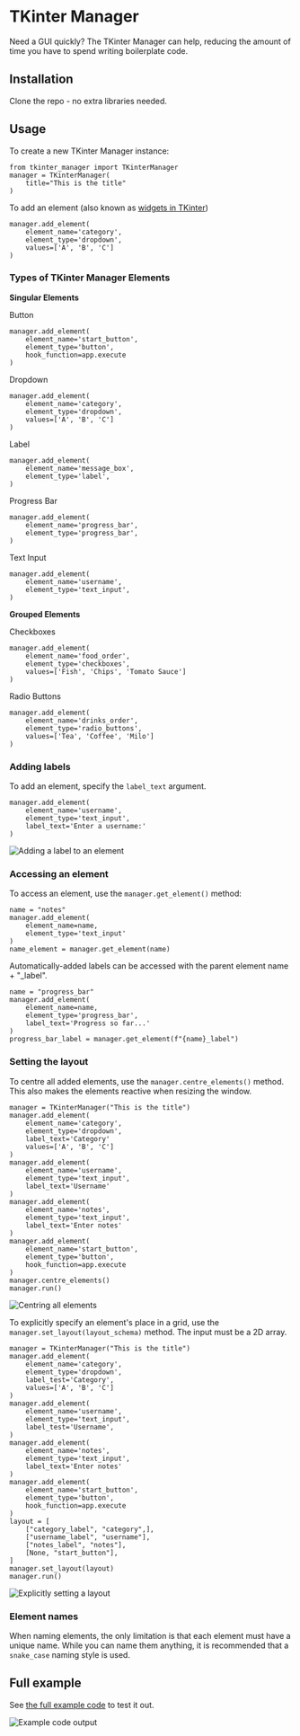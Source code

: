 # TKinter Manager
Need a GUI quickly? The TKinter Manager can help, reducing the amount of time you have to spend writing boilerplate code.

## Installation
Clone the repo - no extra libraries needed.

## Usage
To create a new TKinter Manager instance:
```
from tkinter_manager import TKinterManager
manager = TKinterManager(
    title="This is the title"
)
```

To add an element (also known as [widgets in TKinter](https://www.geeksforgeeks.org/what-are-widgets-in-tkinter/))
```
manager.add_element(
	element_name='category',
	element_type='dropdown',
    values=['A', 'B', 'C']
)
```

### Types of TKinter Manager Elements

**Singular Elements**

Button
```
manager.add_element(
	element_name='start_button',
	element_type='button',
	hook_function=app.execute
)
```

Dropdown
```
manager.add_element(
	element_name='category',
	element_type='dropdown',
    values=['A', 'B', 'C']
)
```

Label
```
manager.add_element(
	element_name='message_box',
	element_type='label',
)
```

Progress Bar
```
manager.add_element(
	element_name='progress_bar',
	element_type='progress_bar',
)
```

Text Input
```
manager.add_element(
	element_name='username',
	element_type='text_input',
)
```

**Grouped Elements**  

Checkboxes
```
manager.add_element(
	element_name='food_order',
	element_type='checkboxes',
	values=['Fish', 'Chips', 'Tomato Sauce']
)
```

Radio Buttons
```
manager.add_element(
	element_name='drinks_order',
	element_type='radio_buttons',
    values=['Tea', 'Coffee', 'Milo']
)
```

### Adding labels
To add an element, specify the `label_text` argument.

```
manager.add_element(
	element_name='username',
	element_type='text_input',
	label_text='Enter a username:'
)
```

![Adding a label to an element](img/label_text.jpg)

### Accessing an element
To access an element, use the `manager.get_element()` method:
```
name = "notes"
manager.add_element(
	element_name=name,
	element_type='text_input'
)
name_element = manager.get_element(name)
```

Automatically-added labels can be accessed with the parent element name + "\_label".
```
name = "progress_bar"
manager.add_element(
	element_name=name,
	element_type='progress_bar',
    label_text='Progress so far...'
)
progress_bar_label = manager.get_element(f"{name}_label")
```


### Setting the layout
To centre all added elements, use the `manager.centre_elements()` method. This also makes the elements reactive when resizing the window.

```
manager = TKinterManager("This is the title")
manager.add_element(
	element_name='category',
	element_type='dropdown',
	label_text='Category'
    values=['A', 'B', 'C']
)
manager.add_element(
	element_name='username',
	element_type='text_input',
	label_text='Username'
)
manager.add_element(
	element_name='notes',
	element_type='text_input',
	label_text='Enter notes'
)
manager.add_element(
	element_name='start_button',
	element_type='button',
	hook_function=app.execute
)
manager.centre_elements()
manager.run()
```

![Centring all elements](img/example_centred.jpg)

To explicitly specify an element's place in a grid, use the `manager.set_layout(layout_schema)` method. The input must be a 2D array.

```
manager = TKinterManager("This is the title")
manager.add_element(
	element_name='category',
	element_type='dropdown',
	label_test='Category',
    values=['A', 'B', 'C']
)
manager.add_element(
	element_name='username',
	element_type='text_input',
	label_test='Username',
)
manager.add_element(
	element_name='notes',
	element_type='text_input',
	label_text='Enter notes'
)
manager.add_element(
	element_name='start_button',
	element_type='button',
	hook_function=app.execute
)
layout = [
    ["category_label", "category",],
    ["username_label", "username"],
    ["notes_label", "notes"],
    [None, "start_button"],
]
manager.set_layout(layout)
manager.run()
```

![Explicitly setting a layout](img/set_layout.jpg)

### Element names
When naming elements, the only limitation is that each element must have a unique name. While you can name them anything, it is recommended that a `snake_case` naming style is used.

## Full example
See [the full example code](/examples/full.py) to test it out.  

![Example code output](img/example_code.jpg)
